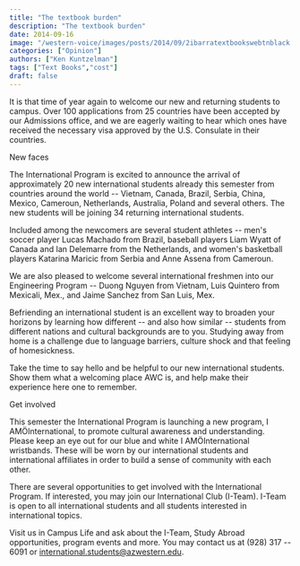 ```yaml
---
title: "The textbook burden"
description: "The textbook burden"
date: 2014-09-16
image: "/western-voice/images/posts/2014/09/2ibarratextbookswebtnblack.jpg"
categories: ["Opinion"]
authors: ["Ken Kuntzelman"]
tags: ["Text Books","cost"]
draft: false
---
```

It is that time of year again to welcome our new and returning students to campus. Over 100 applications from 25 countries have been accepted by our Admissions office, and we are eagerly waiting to hear which ones have received the necessary visa approved by the U.S. Consulate in their countries.

New faces

The International Program is excited to announce the arrival of approximately 20 new international students already this semester from countries around the world -- Vietnam, Canada, Brazil, Serbia, China, Mexico, Cameroun, Netherlands, Australia, Poland and several others. The new students will be joining 34 returning international students.

Included among the newcomers are several student athletes -- men's soccer player Lucas Machado from Brazil, baseball players Liam Wyatt of Canada and Ian Delemarre from the Netherlands, and women's basketball players Katarina Maricic from Serbia and Anne Assena from Cameroun.

We are also pleased to welcome several international freshmen into our Engineering Program -- Duong Nguyen from Vietnam, Luis Quintero from Mexicali, Mex., and Jaime Sanchez from San Luis, Mex.

Befriending an international student is an excellent way to broaden your horizons by learning how different -- and also how similar -- students from different nations and cultural backgrounds are to you. Studying away from home is a challenge due to language barriers, culture shock and that feeling of homesickness.

Take the time to say hello and be helpful to our new international students. Show them what a welcoming place AWC is, and help make their experience here one to remember.

Get involved

This semester the International Program is launching a new program, I AMÖInternational, to promote cultural awareness and understanding. Please keep an eye out for our blue and white I AMÖInternational wristbands. These will be worn by our international students and international affiliates in order to build a sense of community with each other.

There are several opportunities to get involved with the International Program. If interested, you may join our International Club (I-Team). I-Team is open to all international students and all students interested in international topics.

Visit us in Campus Life and ask about the I-Team, Study Abroad opportunities, program events and more. You may contact us at (928) 317 -- 6091 or international.students@azwestern.edu.